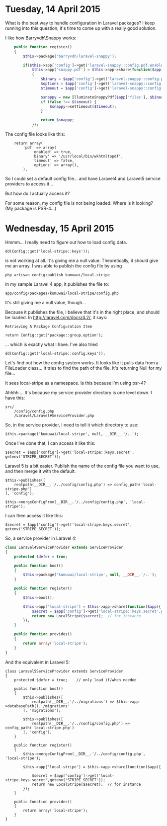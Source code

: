Tuesday, 14 April 2015
======================
What is the best way to handle configuration in Laravel packages? I keep running into this question; it's time to come up with a really good solution.

I like how Barryvdh\Snappy works:

```php
    public function register()
    {
        $this->package('barryvdh/laravel-snappy');

        if($this->app['config']->get('laravel-snappy::config.pdf.enabled')){
            $this->app['snappy.pdf'] = $this->app->share(function($app)
            {
                $binary = $app['config']->get('laravel-snappy::config.pdf.binary');
                $options = $app['config']->get('laravel-snappy::config.pdf.options');
                $timeout = $app['config']->get('laravel-snappy::config.pdf.timeout', false);

                $snappy = new IlluminateSnappyPdf($app['files'], $binary, $options);
                if (false !== $timeout) {
                    $snappy->setTimeout($timeout);
                }

                return $snappy;
            });
```

The config file looks like this:

```
    return array(
        'pdf' => array(
            'enabled' => true,
            'binary' => '/usr/local/bin/wkhtmltopdf',
            'timeout' => false,
            'options' => array(),
        ),
```

So I could set a default config file... and have Laravel4 and Laravel5 service providers to access it...

But how do I actually access it? 

For some reason, my config file is not being loaded. Where is it looking? (My package is PSR-4...)



Wednesday, 15 April 2015
========================

Hmmm... I really need to figure out how to load config data. 

    dd(Config::get('local-stripe::keys'));

is not working at all. It's giving me a null value. Theoretically, it should give me an array. I was able to publish the config file by using 

    php artisan config:publish kumuwai/local-stripe

In my sample Laravel 4 app, it publishes the file to:

    app/config/packages/kumuwai/local-stripe/config.php

It's still giving me a null value, though...

Because it publishes the file, I believe that it's in the right place, and should be loaded. In http://laravel.com/docs/4.2/, it says:

    Retrieving A Package Configuration Item

    return Config::get('package::group.option');

... which is exactly what I have. I've also tried     

    dd(Config::get('local-stripe::config.keys'));

Let's find out how the config system works. It looks like it pulls data from a FileLoader class... It tries to find the path of the file. It's returning Null for my file...

It sees local-stripe as a namespace. Is this because I'm using psr-4?

Ahhhh.... It's because my service provider directory is one level down. I have this:

    src/
        /config/config.php
        /Laravel/Laravel#ServiceProvider.php

So, in the service provider, I need to tell it which directory to use:

    $this->package('kumuwai/local-stripe', null, __DIR__.'/..');

Once I've done that, I can access it like this:

    $secret = $app['config']->get('local-stripe::keys.secret', getenv('STRIPE_SECRET'));

Laravel 5 is a bit easier. Publish the name of the config file you want to use, and then merge it with the default:

    $this->publishes([
        realpath(__DIR__.'/../config/config.php') => config_path('local-stripe.php')
    ], 'config');

    $this->mergeConfigFrom(__DIR__.'/../config/config.php', 'local-stripe');

I can then access it like this:

    $secret = $app['config']->get('local-stripe.keys.secret', getenv('STRIPE_SECRET'));

So, a service provider in Laravel 4:

```php
class Laravel4ServiceProvider extends ServiceProvider 
{
    protected $defer = true;

    public function boot()
    {
        $this->package('kumuwai/local-stripe', null, __DIR__.'/..');
    }

    public function register()
    {
        $this->boot();

        $this->app['local-stripe'] = $this->app->share(function($app){
            $secret = $app['config']->get('local-stripe::keys.secret',getenv('STRIPE_SECRET'));
            return new LocalStripe($secret);  // for instance
        });
    }

    public function provides()
    {
        return array('local-stripe');
    }
}
```

And the equivalent in Laravel 5:

```
class Laravel5ServiceProvider extends ServiceProvider 
{
    protected $defer = true;    // only load if/when needed

    public function boot()
    {
        $this->publishes([
            realpath(__DIR__.'/../migrations') => $this->app->databasePath().'/migrations'
        ], 'migrations');

        $this->publishes([
            realpath(__DIR__.'/../config/config.php') => config_path('local-stripe.php')
        ], 'config');
    }

    public function register()
    {
        $this->mergeConfigFrom(__DIR__.'/../config/config.php', 'local-stripe');

        $this->app['local-stripe'] = $this->app->share(function($app){

            $secret = $app['config']->get('local-stripe.keys.secret',getenv('STRIPE_SECRET'));
            return new LocalStripe($secret);  // for instance
        });
    }

    public function provides()
    {
        return array('local-stripe');
    }
}
```

